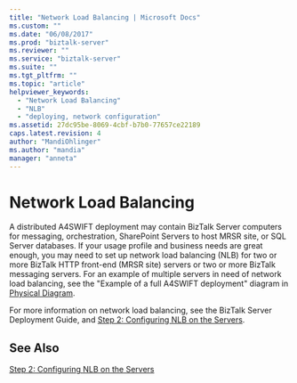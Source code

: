 ```yaml
---
title: "Network Load Balancing | Microsoft Docs"
ms.custom: ""
ms.date: "06/08/2017"
ms.prod: "biztalk-server"
ms.reviewer: ""
ms.service: "biztalk-server"
ms.suite: ""
ms.tgt_pltfrm: ""
ms.topic: "article"
helpviewer_keywords: 
  - "Network Load Balancing"
  - "NLB"
  - "deploying, network configuration"
ms.assetid: 27dc95be-8069-4cbf-b7b0-77657ce22189
caps.latest.revision: 4
author: "MandiOhlinger"
ms.author: "mandia"
manager: "anneta"
---
```

# Network Load Balancing
A distributed A4SWIFT deployment may contain BizTalk Server computers for messaging, orchestration, SharePoint Servers to host MRSR site, or SQL Server databases. If your usage profile and business needs are great enough, you may need to set up network load balancing (NLB) for two or more BizTalk HTTP front-end (MRSR site) servers or two or more BizTalk messaging servers. For an example of multiple servers in need of network load balancing, see the "Example of a full A4SWIFT deployment" diagram in [Physical Diagram](../../adapters-and-accelerators/accelerator-swift/physical-diagram.md).  
  
 For more information on network load balancing, see the BizTalk Server Deployment Guide, and [Step 2: Configuring NLB on the Servers](../../adapters-and-accelerators/accelerator-swift/step-2-configuring-nlb-on-the-servers.md).  
  
## See Also  
 [Step 2: Configuring NLB on the Servers](../../adapters-and-accelerators/accelerator-swift/step-2-configuring-nlb-on-the-servers.md)